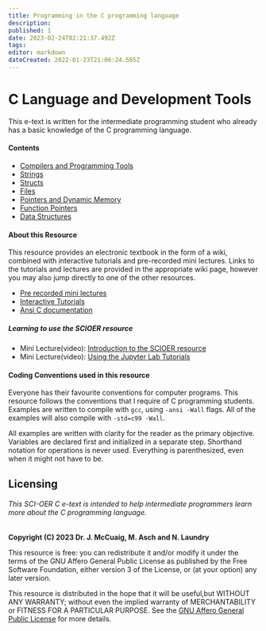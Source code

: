 ```yaml
---
title: Programming in the C programming language
description: 
published: 1
date: 2023-02-24T02:21:37.492Z
tags: 
editor: markdown
dateCreated: 2022-01-23T21:06:24.585Z
---
```


 # C Language and Development Tools
 This e-text is written for the intermediate programming student who already has a basic knowledge of the C programming language.
 
 #### Contents

-  [Compilers and Programming Tools](CompilersAndProgrammingTools)
- [Strings](Strings)
- [Structs](Structs)
- [Files](Files)
- [Pointers and Dynamic Memory](PointersAndDynamicMemory)
- [Function Pointers](FunctionPointers)
- [Data Structures](DynamicDataStructures)



#### About this Resource

This resource provides an electronic textbook in the form of a wiki, combined with interactive tutorials and pre-recorded mini lectures.   Links to the tutorials and lectures are provided in the appropriate wiki page, however you may also jump directly to one of the other resources.
- [Pre recorded mini lectures](http://localhost:8000/lectures/)
- [Interactive Tutorials](http://localhost:8888/lab/tree/tutorials)
- [Ansi C documentation](http://localhost:8000/docs/)

##### Learning to use the SCIOER resource

- Mini Lecture(video): [Introduction to the SCIOER resource](http://localhost:8000/lectures/aboutOER/UsingThisResource/)
- Mini Lecture(video): [Using the Jupyter Lab Tutorials](http://localhost:8000/lectures/aboutOER/UsingJupyterLab/)


#### Coding Conventions used in this resource

Everyone has their favourite conventions for computer programs. This resource follows the conventions that I require of C programming students.  Examples are written to compile with `gcc`, using `-ansi -Wall` flags. All of the examples will also compile with `-std=c99
-Wall`.

All examples are written with clarity for the reader as the primary objective. Variables are declared first and initialized in a separate step. Shorthand notation for operations is never used. Everything is parenthesized, even when it might not have to be. 


## Licensing

###### This SCI-OER C e-text is intended to help intermediate programmers learn more about the C programming language.

**Copyright (C) 2023  Dr. J. McCuaig, M. Asch and N. Laundry**

This resource is free: you can redistribute it and/or modify it under the terms of the GNU Affero General Public License as published  by the Free Software Foundation, either version 3 of the License, or (at your option) any later version.

This resource is distributed in the hope that it will be useful,but WITHOUT ANY WARRANTY; without even the implied warranty of MERCHANTABILITY or FITNESS FOR A PARTICULAR PURPOSE.  See the [GNU Affero General Public License](/license) for more details.

